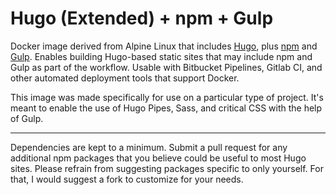 # Hugo (Extended) + npm + Gulp

Docker image derived from Alpine Linux that includes [Hugo](https://gohugo.io/), plus [npm](https://www.npmjs.com/) and [Gulp](https://gulpjs.com/). Enables building Hugo-based static sites that may include npm and Gulp as part of the workflow. Usable with Bitbucket Pipelines, Gitlab CI, and other automated deployment tools that support Docker.

This image was made specifically for use on a particular type of project. It's meant to enable the use of Hugo Pipes, Sass, and critical CSS with the help of Gulp.

---

Dependencies are kept to a minimum. Submit a pull request for any additional npm packages that you believe could be useful to most Hugo sites. Please refrain from suggesting packages specific to only yourself. For that, I would suggest a fork to customize for your needs.